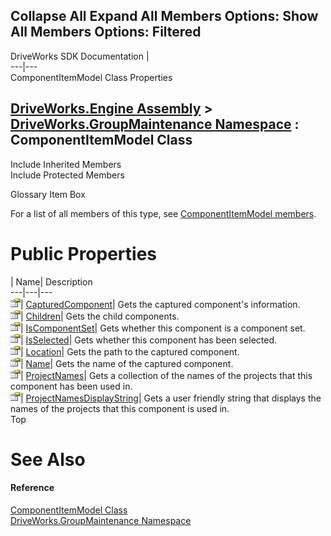 Collapse All Expand All Members Options: Show All  Members Options: Filtered   
---  
DriveWorks SDK Documentation  |   
---|---  
ComponentItemModel Class Properties   
  
[DriveWorks.Engine Assembly](topic2156.md) > [DriveWorks.GroupMaintenance Namespace](topic9628.md) : ComponentItemModel Class  
---  
  
Include Inherited Members    
Include Protected Members    


Glossary Item Box

For a list of all members of this type, see [ComponentItemModel members](topic9663.md).

# Public Properties

| Name| Description  
---|---|---  
![Public Property](dotnetimages/publicProperty.gif)| [CapturedComponent](topic9668.md)| Gets the captured component's information.   
![Public Property](dotnetimages/publicProperty.gif)| [Children](topic9669.md)| Gets the child components.   
![Public Property](dotnetimages/publicProperty.gif)| [IsComponentSet](topic9670.md)| Gets whether this component is a component set.   
![Public Property](dotnetimages/publicProperty.gif)| [IsSelected](topic9671.md)| Gets whether this component has been selected.   
![Public Property](dotnetimages/publicProperty.gif)| [Location](topic9672.md)| Gets the path to the captured component.   
![Public Property](dotnetimages/publicProperty.gif)| [Name](topic9673.md)| Gets the name of the captured component.   
![Public Property](dotnetimages/publicProperty.gif)| [ProjectNames](topic9674.md)| Gets a collection of the names of the projects that this component has been used in.   
![Public Property](dotnetimages/publicProperty.gif)| [ProjectNamesDisplayString](topic9675.md)| Gets a user friendly string that displays the names of the projects that this component is used in.   
Top

# See Also

#### Reference

[ComponentItemModel Class](topic9662.md)   
[DriveWorks.GroupMaintenance Namespace](topic9628.md)


